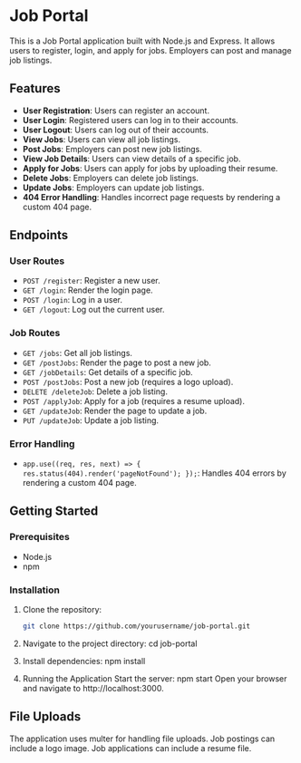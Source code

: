 # Job Portal

This is a Job Portal application built with Node.js and Express. It allows users to register, login, and apply for jobs. Employers can post and manage job listings.

## Features

- **User Registration**: Users can register an account.
- **User Login**: Registered users can log in to their accounts.
- **User Logout**: Users can log out of their accounts.
- **View Jobs**: Users can view all job listings.
- **Post Jobs**: Employers can post new job listings.
- **View Job Details**: Users can view details of a specific job.
- **Apply for Jobs**: Users can apply for jobs by uploading their resume.
- **Delete Jobs**: Employers can delete job listings.
- **Update Jobs**: Employers can update job listings.
- **404 Error Handling**: Handles incorrect page requests by rendering a custom 404 page.

## Endpoints

### User Routes

- `POST /register`: Register a new user.
- `GET /login`: Render the login page.
- `POST /login`: Log in a user.
- `GET /logout`: Log out the current user.

### Job Routes

- `GET /jobs`: Get all job listings.
- `GET /postJobs`: Render the page to post a new job.
- `GET /jobDetails`: Get details of a specific job.
- `POST /postJobs`: Post a new job (requires a logo upload).
- `DELETE /deleteJob`: Delete a job listing.
- `POST /applyJob`: Apply for a job (requires a resume upload).
- `GET /updateJob`: Render the page to update a job.
- `PUT /updateJob`: Update a job listing.

### Error Handling

- `app.use((req, res, next) => { res.status(404).render('pageNotFound'); });`: Handles 404 errors by rendering a custom 404 page.

## Getting Started

### Prerequisites

- Node.js
- npm

### Installation

1. Clone the repository:
   ```sh
   git clone https://github.com/yourusername/job-portal.git

2. Navigate to the project directory:
   cd job-portal

3. Install dependencies:
   npm install

4. Running the Application
    Start the server: npm start
    Open your browser and navigate to http://localhost:3000.

## File Uploads
   The application uses multer for handling file uploads.
   Job postings can include a logo image.
   Job applications can include a resume file.